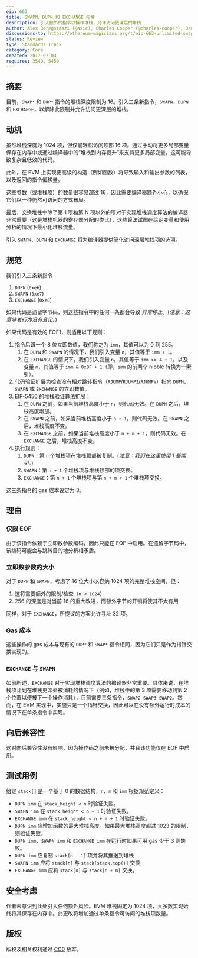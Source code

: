 ```yaml
---
eip: 663
title: SWAPN、DUPN 和 EXCHANGE 指令
description: 引入额外的指令以操作堆栈，允许访问更深层的堆栈
author: Alex Beregszaszi (@axic), Charles Cooper (@charles-cooper), Danno Ferrin (@shemnon)
discussions-to: https://ethereum-magicians.org/t/eip-663-unlimited-swap-and-dup-instructions/3346
status: Review
type: Standards Track
category: Core
created: 2017-07-03
requires: 3540, 5450
---
```


## 摘要

目前，`SWAP*` 和 `DUP*` 指令的堆栈深度限制为 16。引入三条新指令，`SWAPN`、`DUPN` 和 `EXCHANGE`，以解除此限制并允许访问更深层的堆栈。

## 动机

虽然堆栈深度为 1024 项，但仅能轻松访问顶部 16 项。通过手动将更多局部变量保存在内存中或通过编译器中的“堆栈到内存提升”来支持更多局部变量。这可能导致复杂且低效的代码。

此外，在 EVM 上实现更高级的构造（例如函数）将导致输入和输出参数的列表，以及返回的指令偏移量。

这些参数（或堆栈项）的数量很容易超过 16，因此需要编译器额外小心，以确保它们以一种仍然可访问的方式布局。

最后，交换堆栈中除了第 1 项和第 N 项以外的项对于实现堆栈调度算法的编译器非常重要（这是堆栈机器的寄存器分配的类比），这些算法试图在给定变量和使用分析的情况下最小化堆栈流量。

引入 `SWAPN`、`DUPN` 和 `EXCHANGE` 将为编译器提供简化访问深层堆栈项的选项。

## 规范

我们引入三条新指令：

1. `DUPN` (`0xe6`)
2. `SWAPN` (`0xe7`)
3. `EXCHANGE` (`0xe8`)

如果代码是遗留字节码，则这些指令中的任何一条都会导致 *异常停止*。(*注意：这意味着行为没有变化。*)

如果代码是有效的 EOF1，则适用以下规则：

1. 指令后跟一个 8 位立即数值，我们称之为 `imm`，其值可以为 0 到 255。
   1. 在 `DUPN` 和 `SWAPN` 的情况下，我们引入变量 `n`，其值等于 `imm + 1`。
   2. 在 `EXCHANGE` 的情况下，我们引入变量 `n`，其值等于 `imm >> 4 + 1`，以及变量 `m`，其值等于 `imm & 0x0F + 1`（即，`imm` 的前两个 nibble 转换为一索引）。
2. 代码验证扩展为检查没有相对跳转指令（`RJUMP`/`RJUMPI`/`RJUMPV`）指向 `DUPN`、`SWAPN` 或 `EXCHANGE` 的立即数值。
3. [EIP-5450](./eip-5450.md) 的堆栈验证算法扩展：
   1. 在 `DUPN` 之前，如果当前堆栈高度小于 `n`，则代码无效。在 `DUPN` 之后，堆栈高度增加。
   2. 在 `SWAPN` 之前，如果当前堆栈高度小于 `n + 1`，则代码无效。在 `SWAPN` 之后，堆栈高度不变。
   3. 在 `EXCHANGE` 之前，如果当前堆栈高度小于 `n + m + 1`，则代码无效。在 `EXCHANGE` 之后，堆栈高度不变。
4. 执行规则：
   1. `DUPN`：第 `n` 个堆栈项在堆栈顶部被复制。(*注意：我们在这里使用 1 基索引。*)
   2. `SWAPN`：第 `n + 1` 个堆栈项与堆栈顶部的项交换。
   3. `EXCHANGE`：第 `n + 1` 个堆栈项与第 `n + m + 1` 个堆栈项交换。

这三条指令的 gas 成本设定为 3。

## 理由

### 仅限 EOF

由于该指令依赖于立即数参数编码，因此只能在 EOF 中启用。在遗留字节码中，该编码可能会与跳转目的地分析相矛盾。

### 立即数参数的大小

对于 `DUPN` 和 `SWAPN`，考虑了 16 位大小以容纳 1024 项的完整堆栈空间，但：

1. 这将需要额外的限制/检查（`n < 1024`）
2. 256 的深度是对当前 16 的重大改进，而额外字节的开销将使其不太有用

同样，对于 `EXCHANGE`，所提议的方案允许寻址 32 项。

### Gas 成本

这些操作的 gas 成本与现有的 `DUP*` 和 `SWAP*` 指令相同，因为它们只是作为指针交换实现的。

### `EXCHANGE` 与 `SWAPN`

如前所述，`EXCHANGE` 对于实现堆栈调度算法的编译器非常重要。具体来说，在堆栈项计划在堆栈更深处被消耗的情况下（例如，堆栈中的第 3 项需要移动到第 2 个位置以便被下一个操作消耗），目前需要三条指令，`SWAP2 SWAP3 SWAP2`。然而，在 EVM 实现中，实施只是一个指针交换，因此可以在没有额外运行时成本的情况下在单条指令中实现。

## 向后兼容性

这对向后兼容性没有影响，因为操作码之前未被分配，并且该功能仅在 EOF 中启用。

## 测试用例

给定 `stack[]` 是一个基于 0 的数据结构，`n`、`m` 和 `imm` 根据规范定义：

- `DUPN imm` 在 `stack_height < n` 时验证失败。
- `SWAPN imm` 在 `stack_height < n + 1` 时验证失败。
- `EXCHANGE imm` 在 `stack_height < n + m + 1` 时验证失败。
- `DUPN imm` 应增加函数的最大堆栈高度。如果最大堆栈高度超过 1023 的限制，则验证失败。
- `DUPN imm`、`SWAPN imm` 和 `EXCHANGE imm` 在运行时如果可用 gas 少于 3 则失败。
- `DUPN imm` 应复制 `stack[n - 1]` 项并将其推送到堆栈
- `SWAPN imm` 应将 `stack[n]` 与 `stack[stack.top()]` 交换
- `EXCHANGE imm` 应将 `stack[n]` 与 `stack[n + m]` 交换。

## 安全考虑

作者未意识到此处引入任何额外风险。EVM 堆栈固定为 1024 项，大多数实现始终将其保存在内存中。此更改将增加通过单条指令可访问的堆栈项数量。

## 版权

版权及相关权利通过 [CC0](../LICENSE.md) 放弃。